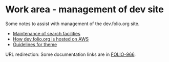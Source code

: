 # Work area - management of dev site

Some notes to assist with management of the dev.folio.org site.

* [Maintenance of search facilities](maintain-search.md)
* [How dev.folio.org is hosted on AWS](amazon-web-services)
* [Guidelines for theme](guide-theme.md)

URL redirection: Some documentation links are in [FOLIO-966](https://issues.folio.org/browse/FOLIO-966).
